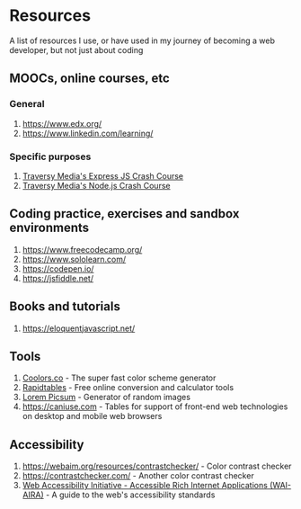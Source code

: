 # Resources
A list of resources I use, or have used in my journey of becoming a web developer, but not just about coding

## MOOCs, online courses, etc
### General 
1. https://www.edx.org/
2. https://www.linkedin.com/learning/
### Specific purposes
1. [Traversy Media's Express JS Crash Course](https://www.youtube.com/watch?v=L72fhGm1tfE)
2. [Traversy Media's Node.js Crash Course](https://www.youtube.com/watch?v=fBNz5xF-Kx4)

## Coding practice, exercises and sandbox environments
1. https://www.freecodecamp.org/
2. https://www.sololearn.com/
3. https://codepen.io/
4. https://jsfiddle.net/

## Books and tutorials
1. https://eloquentjavascript.net/

## Tools
1. [Coolors.co](https://coolors.co/) - The super fast color scheme generator
2. [Rapidtables](https://www.rapidtables.com/) - Free online conversion and calculator tools
3. [Lorem Picsum](https://picsum.photos/) - Generator of random images
4. https://caniuse.com - Tables for support of front-end web technologies on desktop and mobile web browsers


## Accessibility
1. https://webaim.org/resources/contrastchecker/ - Color contrast checker
2. https://contrastchecker.com/ - Another color contrast checker
3. [Web Accessibility Initiative -  Accessible Rich Internet Applications (WAI-AIRA)](https://www.w3.org/WAI/standards-guidelines/aria/) - A guide to the web's accessibility standards
